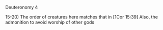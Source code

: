 Deuteronomy 4


15-20)	The order of creatures here matches that in [1Cor 15:39]
	Also, the admonition to avoid worship of other gods